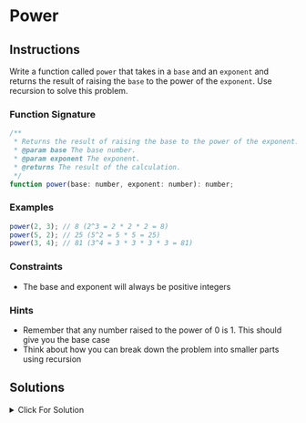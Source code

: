 # Power

## Instructions

Write a function called `power` that takes in a `base` and an `exponent` and returns the result of raising the `base` to the power of the `exponent`. Use recursion to solve this problem.

### Function Signature

```js
/**
 * Returns the result of raising the base to the power of the exponent.
 * @param base The base number.
 * @param exponent The exponent.
 * @returns The result of the calculation.
 */
function power(base: number, exponent: number): number;
```

### Examples

```js
power(2, 3); // 8 (2^3 = 2 * 2 * 2 = 8)
power(5, 2); // 25 (5^2 = 5 * 5 = 25)
power(3, 4); // 81 (3^4 = 3 * 3 * 3 * 3 = 81)
```

### Constraints

- The base and exponent will always be positive integers

### Hints

- Remember that any number raised to the power of 0 is 1. This should give you the base case
- Think about how you can break down the problem into smaller parts using recursion

## Solutions

<details>
  <summary>Click For Solution</summary>

```js
export function power(base: number, exponent: number): number {
  if (exponent === 0) {
    return 1;
  }
  return base * power(base, exponent - 1);
}
```

### Explanation

- The base case of the recursion is when the exponent is 0. In this case, we return 1 because any number raised to the power of 0 is 1.
- For any other value of exponent, we break down the problem into smaller parts. To raise the base to the power of exponent, we can start by multiplying the base by the result of the function called with the same base and the exponent decremented by 1. This recursive step forms the essence of the algorithm, as it continually reduces the problem until it reaches the base case.

Let's use `power(2, 5)` and look at the exact steps, including reaching the base case and unwinding and cycling through the returns:

```js
base = 2
exponent = 5
exponent !== 0 so base case is skipped
return 2 * power(2, 4)
exponent = 4
return 2 * power(2, 3)
exponent = 3
return 2 * power(2, 2)
exponent = 2
return 2 * power(2, 1)
exponent = 1
return 2 * power(2, 0)
exponent = 0
return 1
```

Now we start unwinding:

```js
return 1 * 2 = 2
return 2 * 2 = 4
return 4 * 2 = 8
return 8 * 2 = 16
return 16 * 2 = 32
```

</details>
